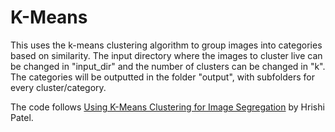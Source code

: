 # K-Means
This uses the k-means clustering algorithm to group images into categories based on similarity. The input directory where the images to cluster live can be changed in "input_dir" and the number of clusters can be changed in "k". The categories will be outputted in the folder "output", with subfolders for every cluster/category.

The code follows [Using K-Means Clustering for Image Segregation](https://towardsdatascience.com/using-k-means-clustering-for-image-segregation-fd80bea8412d) by Hrishi Patel.
